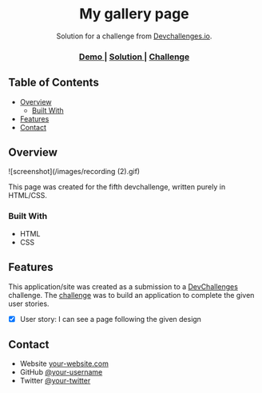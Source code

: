 <!-- Please update value in the {}  -->

<h1 align="center">My gallery page</h1>

<div align="center">
   Solution for a challenge from  <a href="http://devchallenges.io" target="_blank">Devchallenges.io</a>.
</div>

<div align="center">
  <h3>
    <a href="https://gallery-page-devchallenges.netlify.app/">
      Demo
    </a>
    <span> | </span>
    <a href="https://github.com/AkhilVenkateshPillai/devchallenges-Recipe-Page">
      Solution
    </a>
    <span> | </span>
    <a href="https://devchallenges.io/challenges/gcbWLxG6wdennelX7b8I">
      Challenge
    </a>
  </h3>
</div>

<!-- TABLE OF CONTENTS -->

## Table of Contents

- [Overview](#overview)
  - [Built With](#built-with)
- [Features](#features)
- [Contact](#contact)

<!-- OVERVIEW -->

## Overview

![screenshot](/images/recording (2).gif)

This page was created for the fifth devchallenge, written purely in HTML/CSS.

### Built With

<!-- This section should list any major frameworks that you built your project using. Here are a few examples.-->

- HTML 
- CSS

## Features

<!-- List the features of your application or follow the template. Don't share the figma file here :) -->

This application/site was created as a submission to a [DevChallenges](https://devchallenges.io/challenges) challenge. The [challenge](https://devchallenges.io/challenges/gcbWLxG6wdennelX7b8I) was to build an application to complete the given user stories.

- [x] User story:  I can see a page following the given design

## Contact


- Website [your-website.com](https://dev-akhil.netlify.app/)
- GitHub [@your-username](https://github.com/AkhilVenkateshPillai)
- Twitter [@your-twitter](https://twitter.com/akhil_vn47)
